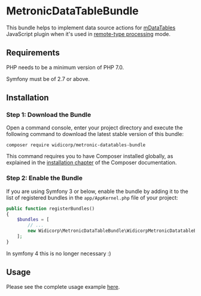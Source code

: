 # MetronicDataTableBundle

This bundle helps to implement data source actions for [mDataTables](https://keenthemes.com/metronic/documentation.html#sec14) JavaScript plugin when it's used in [remote-type processing](https://keenthemes.com/metronic/documentation.html#sec14) mode.

## Requirements

PHP needs to be a minimum version of PHP 7.0.

Symfony must be of 2.7 or above.

## Installation

### Step 1: Download the Bundle

Open a command console, enter your project directory and execute the following command to download the latest stable version of this bundle:

```console
composer require widicorp/metronic-datatables-bundle
```

This command requires you to have Composer installed globally, as explained in the [installation chapter](https://getcomposer.org/doc/00-intro.md) of the Composer documentation.

### Step 2: Enable the Bundle

If you are using Symfony 3 or below, enable the bundle by adding it to the list of registered bundles in the `app/AppKernel.php` file of your project:

```php
public function registerBundles()
{
    $bundles = [
        // ...
        new Widicorp\MetronicDataTableBundle\WidicorpMetronicDatatableBundle(),
    ];
}
```

In symfony 4 this is no longer necessary :)

## Usage

Please see the complete usage example [here](../../wiki).
